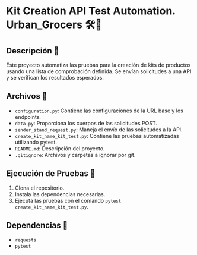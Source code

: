 # Kit Creation API Test Automation. Urban_Grocers 🛠️🔄

## Descripción 📖
Este proyecto automatiza las pruebas para la creación de kits de productos usando una lista de comprobación definida. Se envían solicitudes a una API y se verifican los resultados esperados.

## Archivos 📁
- `configuration.py`: Contiene las configuraciones de la URL base y los endpoints.
- `data.py`: Proporciona los cuerpos de las solicitudes POST.
- `sender_stand_request.py`: Maneja el envío de las solicitudes a la API.
- `create_kit_name_kit_test.py`: Contiene las pruebas automatizadas utilizando pytest.
- `README.md`: Descripción del proyecto.
- `.gitignore`: Archivos y carpetas a ignorar por git.

## Ejecución de Pruebas 🔎
1. Clona el repositorio.
2. Instala las dependencias necesarias.
3. Ejecuta las pruebas con el comando `pytest create_kit_name_kit_test.py`.

## Dependencias 📌
- `requests`
- `pytest`
